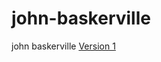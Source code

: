 john-baskerville
================

john baskerville
[Version 1](http://vggreen.github.io/john-baskerville/version-1.html)
